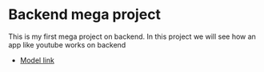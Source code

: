 # Backend mega project

This is my first mega project on backend. In this project we will see how an app like youtube works on backend

- [Model link]()